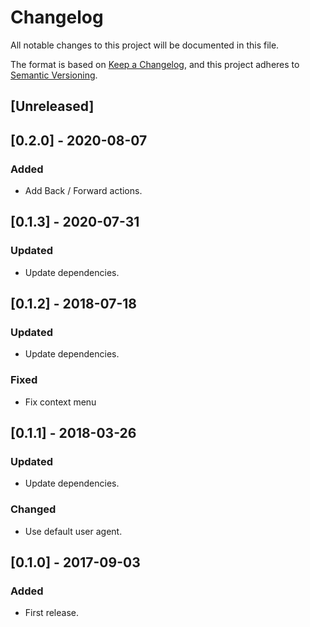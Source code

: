 # Changelog
All notable changes to this project will be documented in this file.

The format is based on [Keep a Changelog](https://keepachangelog.com/en/1.0.0/),
and this project adheres to [Semantic Versioning](https://semver.org/spec/v2.0.0.html).

## [Unreleased]

## [0.2.0] - 2020-08-07
### Added
- Add Back / Forward actions.

## [0.1.3] - 2020-07-31
### Updated
- Update dependencies.

## [0.1.2] - 2018-07-18
### Updated
- Update dependencies.

### Fixed
- Fix context menu

## [0.1.1] - 2018-03-26
### Updated
- Update dependencies.

### Changed
- Use default user agent.

## [0.1.0] - 2017-09-03
### Added
- First release.
